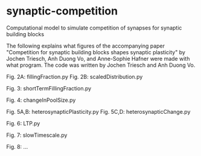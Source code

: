 # synaptic-competition
Computational model to simulate competition of synapses for synaptic building blocks

The following explains what figures of the accompanying paper "Competition for synaptic building blocks shapes synaptic plasticity" by Jochen Triesch, Anh Duong Vo, and Anne-Sophie Hafner were made with what program. The code was written by Jochen Triesch and Anh Duong Vo.

Fig. 2A: fillingFraction.py
Fig. 2B: scaledDistribution.py

Fig. 3: shortTermFillingFraction.py

Fig. 4: changeInPoolSize.py

Fig. 5A,B: heterosynapticPlasticity.py
Fig. 5C,D: heterosynapticChange.py

Fig. 6: LTP.py

Fig. 7: slowTimescale.py

Fig. 8: ...
